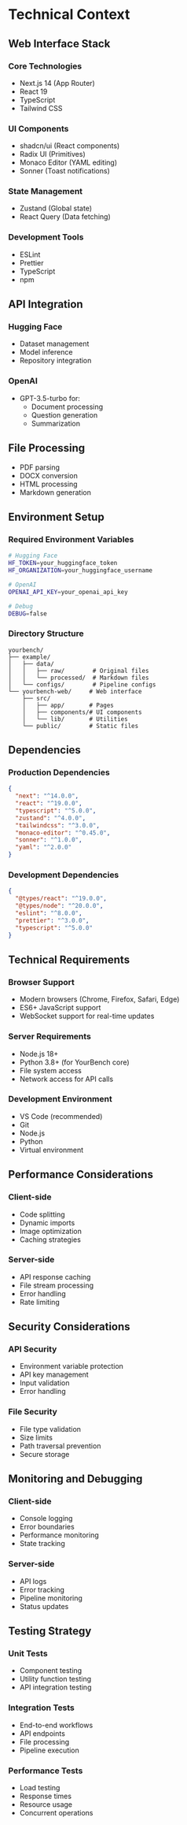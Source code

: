 # Technical Context

## Web Interface Stack

### Core Technologies
- Next.js 14 (App Router)
- React 19
- TypeScript
- Tailwind CSS

### UI Components
- shadcn/ui (React components)
- Radix UI (Primitives)
- Monaco Editor (YAML editing)
- Sonner (Toast notifications)

### State Management
- Zustand (Global state)
- React Query (Data fetching)

### Development Tools
- ESLint
- Prettier
- TypeScript
- npm

## API Integration

### Hugging Face
- Dataset management
- Model inference
- Repository integration

### OpenAI
- GPT-3.5-turbo for:
  - Document processing
  - Question generation
  - Summarization

## File Processing
- PDF parsing
- DOCX conversion
- HTML processing
- Markdown generation

## Environment Setup

### Required Environment Variables
```bash
# Hugging Face
HF_TOKEN=your_huggingface_token
HF_ORGANIZATION=your_huggingface_username

# OpenAI
OPENAI_API_KEY=your_openai_api_key

# Debug
DEBUG=false
```

### Directory Structure
```
yourbench/
├── example/
│   ├── data/
│   │   ├── raw/        # Original files
│   │   └── processed/  # Markdown files
│   └── configs/        # Pipeline configs
└── yourbench-web/     # Web interface
    ├── src/
    │   ├── app/       # Pages
    │   ├── components/# UI components
    │   └── lib/       # Utilities
    └── public/        # Static files
```

## Dependencies

### Production Dependencies
```json
{
  "next": "^14.0.0",
  "react": "^19.0.0",
  "typescript": "^5.0.0",
  "zustand": "^4.0.0",
  "tailwindcss": "^3.0.0",
  "monaco-editor": "^0.45.0",
  "sonner": "^1.0.0",
  "yaml": "^2.0.0"
}
```

### Development Dependencies
```json
{
  "@types/react": "^19.0.0",
  "@types/node": "^20.0.0",
  "eslint": "^8.0.0",
  "prettier": "^3.0.0",
  "typescript": "^5.0.0"
}
```

## Technical Requirements

### Browser Support
- Modern browsers (Chrome, Firefox, Safari, Edge)
- ES6+ JavaScript support
- WebSocket support for real-time updates

### Server Requirements
- Node.js 18+
- Python 3.8+ (for YourBench core)
- File system access
- Network access for API calls

### Development Environment
- VS Code (recommended)
- Git
- Node.js
- Python
- Virtual environment

## Performance Considerations

### Client-side
- Code splitting
- Dynamic imports
- Image optimization
- Caching strategies

### Server-side
- API response caching
- File stream processing
- Error handling
- Rate limiting

## Security Considerations

### API Security
- Environment variable protection
- API key management
- Input validation
- Error handling

### File Security
- File type validation
- Size limits
- Path traversal prevention
- Secure storage

## Monitoring and Debugging

### Client-side
- Console logging
- Error boundaries
- Performance monitoring
- State tracking

### Server-side
- API logs
- Error tracking
- Pipeline monitoring
- Status updates

## Testing Strategy

### Unit Tests
- Component testing
- Utility function testing
- API integration testing

### Integration Tests
- End-to-end workflows
- API endpoints
- File processing
- Pipeline execution

### Performance Tests
- Load testing
- Response times
- Resource usage
- Concurrent operations